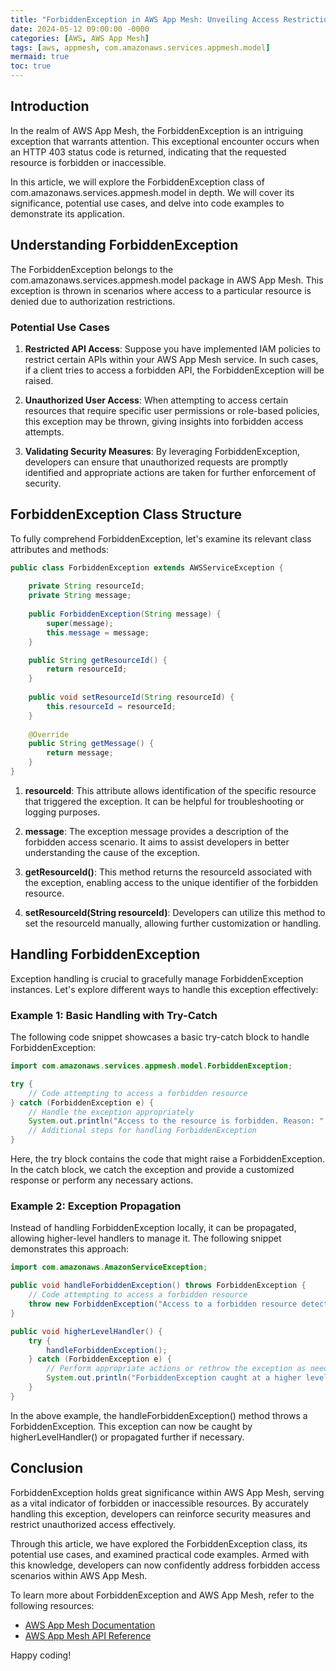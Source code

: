```yaml
---
title: "ForbiddenException in AWS App Mesh: Unveiling Access Restrictions"
date: 2024-05-12 09:00:00 -0000
categories: [AWS, AWS App Mesh]
tags: [aws, appmesh, com.amazonaws.services.appmesh.model]
mermaid: true
toc: true
---
```



## Introduction

In the realm of AWS App Mesh, the ForbiddenException is an intriguing exception that warrants attention. This exceptional encounter occurs when an HTTP 403 status code is returned, indicating that the requested resource is forbidden or inaccessible.

In this article, we will explore the ForbiddenException class of com.amazonaws.services.appmesh.model in depth. We will cover its significance, potential use cases, and delve into code examples to demonstrate its application.

## Understanding ForbiddenException

The ForbiddenException belongs to the com.amazonaws.services.appmesh.model package in AWS App Mesh. This exception is thrown in scenarios where access to a particular resource is denied due to authorization restrictions.

### Potential Use Cases

1. **Restricted API Access**: Suppose you have implemented IAM policies to restrict certain APIs within your AWS App Mesh service. In such cases, if a client tries to access a forbidden API, the ForbiddenException will be raised.

2. **Unauthorized User Access**: When attempting to access certain resources that require specific user permissions or role-based policies, this exception may be thrown, giving insights into forbidden access attempts.

3. **Validating Security Measures**: By leveraging ForbiddenException, developers can ensure that unauthorized requests are promptly identified and appropriate actions are taken for further enforcement of security.

## ForbiddenException Class Structure

To fully comprehend ForbiddenException, let's examine its relevant class attributes and methods:

```java
public class ForbiddenException extends AWSServiceException {
    
    private String resourceId;
    private String message;
    
    public ForbiddenException(String message) {
        super(message);
        this.message = message;
    }

    public String getResourceId() {
        return resourceId;
    }
    
    public void setResourceId(String resourceId) {
        this.resourceId = resourceId;
    }
    
    @Override
    public String getMessage() {
        return message;
    }
}
```

1. **resourceId**: This attribute allows identification of the specific resource that triggered the exception. It can be helpful for troubleshooting or logging purposes.

2. **message**: The exception message provides a description of the forbidden access scenario. It aims to assist developers in better understanding the cause of the exception.

3. **getResourceId()**: This method returns the resourceId associated with the exception, enabling access to the unique identifier of the forbidden resource.

4. **setResourceId(String resourceId)**: Developers can utilize this method to set the resourceId manually, allowing further customization or handling.

## Handling ForbiddenException

Exception handling is crucial to gracefully manage ForbiddenException instances. Let's explore different ways to handle this exception effectively:

### Example 1: Basic Handling with Try-Catch

The following code snippet showcases a basic try-catch block to handle ForbiddenException:

```java
import com.amazonaws.services.appmesh.model.ForbiddenException;

try {
    // Code attempting to access a forbidden resource
} catch (ForbiddenException e) {
    // Handle the exception appropriately
    System.out.println("Access to the resource is forbidden. Reason: " + e.getMessage());
    // Additional steps for handling ForbiddenException
}
```

Here, the try block contains the code that might raise a ForbiddenException. In the catch block, we catch the exception and provide a customized response or perform any necessary actions.

### Example 2: Exception Propagation

Instead of handling ForbiddenException locally, it can be propagated, allowing higher-level handlers to manage it. The following snippet demonstrates this approach:

```java
import com.amazonaws.AmazonServiceException;

public void handleForbiddenException() throws ForbiddenException {
    // Code attempting to access a forbidden resource
    throw new ForbiddenException("Access to a forbidden resource detected.");
}

public void higherLevelHandler() {
    try {
        handleForbiddenException();
    } catch (ForbiddenException e) {
        // Perform appropriate actions or rethrow the exception as needed
        System.out.println("ForbiddenException caught at a higher level: " + e.getMessage());
    }
}
```

In the above example, the handleForbiddenException() method throws a ForbiddenException. This exception can now be caught by higherLevelHandler() or propagated further if necessary.

## Conclusion

ForbiddenException holds great significance within AWS App Mesh, serving as a vital indicator of forbidden or inaccessible resources. By accurately handling this exception, developers can reinforce security measures and restrict unauthorized access effectively.

Through this article, we have explored the ForbiddenException class, its potential use cases, and examined practical code examples. Armed with this knowledge, developers can now confidently address forbidden access scenarios within AWS App Mesh.

To learn more about ForbiddenException and AWS App Mesh, refer to the following resources:

- [AWS App Mesh Documentation](https://docs.aws.amazon.com/app-mesh/)
- [AWS App Mesh API Reference](https://docs.aws.amazon.com/app-mesh/latest/APIReference/Welcome.html)

Happy coding!